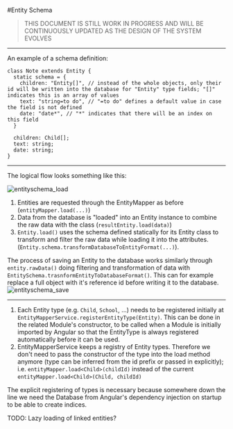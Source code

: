 #Entity Schema 
> THIS DOCUMENT IS STILL WORK IN PROGRESS AND WILL BE CONTINUOUSLY UPDATED AS THE DESIGN OF THE SYSTEM EVOLVES

-----

An example of a schema definition:

```
class Note extends Entity {
  static schema = {
    children: "Entity[]", // instead of the whole objects, only their id will be written into the database for "Entity" type fields; "[]" indicates this is an array of values
    text: "string=to do", // "=to do" defines a default value in case the field is not defined
    date: "date*", // "*" indicates that there will be an index on this field
  }

  children: Child[];
  text: string;
  date: string;
}
```


-----

The logical flow looks something like this:

![entityschema_load](https://user-images.githubusercontent.com/1682541/54995579-4cf93f00-4fc7-11e9-8b75-ee3f7efea79f.png)

1. Entities are requested through the EntityMapper as before (`entityMapper.load(...)`)
2. Data from the database is "loaded" into an Entity instance to combine the raw data with the class (`resultEntity.load(data)`)
3. `Entity.load()` uses the schema defined statically for its Entity class to transform and filter the raw data while loading it into the attributes. (`Entity.schema.transformDatabaseToEntityFormat(...)`).

The process of saving an Entity to the database works similarly through `entity.rawData()` doing filtering and transformation of data with `EntitySchema.trasnformEntityToDatabaseFormat()`. This can for example replace a full object with it's reference id before writing it to the database.
![entityschema_save](https://user-images.githubusercontent.com/1682541/55015106-87c19e00-4fec-11e9-871d-fba1eec407a4.png)



-----



1. Each Entity type (e.g. `Child`, `School`, ...) needs to be registered initially at `EntityMapperService.registerEntityType(Entity)`. This can be done in the related Module's constructor, to be called when a Module is initially imported by Angular so that the EntityType is always registered automatically before it can be used.
2. EntityMapperService keeps a registry of Entity types. Therefore we don't need to pass the constructor of the type into the load method anymore (type can be inferred from the id prefix or passed in explicitly); i.e. `entityMapper.load<Child>(childId)` instead of the current `entityMapper.load<Child>(Child, childId)`

The explicit registering of types is necessary because somewhere down the line we need the Database from Angular's dependency injection on startup to be able to create indices.


TODO: Lazy loading of linked entities?
